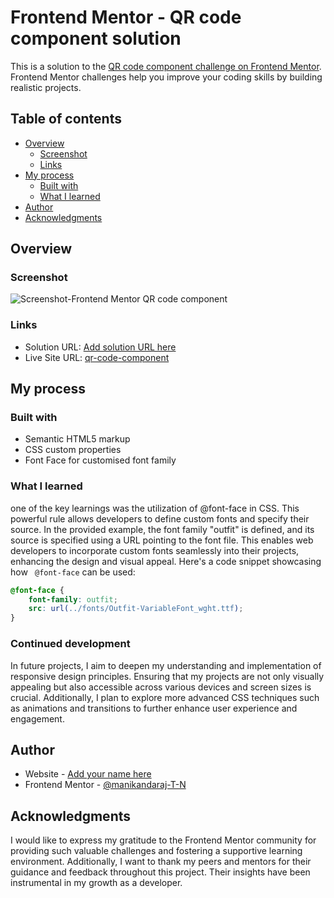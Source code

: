 # Frontend Mentor - QR code component solution

This is a solution to the [QR code component challenge on Frontend Mentor](https://www.frontendmentor.io/challenges/qr-code-component-iux_sIO_H). Frontend Mentor challenges help you improve your coding skills by building realistic projects. 

## Table of contents

- [Overview](#overview)
  - [Screenshot](#screenshot)
  - [Links](#links)
- [My process](#my-process)
  - [Built with](#built-with)
  - [What I learned](#what-i-learned)
- [Author](#author)
- [Acknowledgments](#acknowledgments)

## Overview

### Screenshot


![Screenshot-Frontend Mentor QR code component](https://github.com/manikandaraj-T-N/QR-code-component/assets/93505267/efee63f9-b943-4b40-9c34-29131a9084d8)

### Links

- Solution URL: [Add solution URL here](https://your-solution-url.com)
- Live Site URL: [qr-code-component](https://qr-code-component-1-ogy5pwx01-manikandaraj-t-ns-projects.vercel.app/)

## My process

### Built with

- Semantic HTML5 markup
- CSS custom properties
- Font Face for customised font family

### What I learned

one of the key learnings was the utilization of @font-face in CSS. This powerful rule allows developers to define custom fonts and specify their source. In the provided example, the font family "outfit" is defined, and its source is specified using a URL pointing to the font file. This enables web developers to incorporate custom fonts seamlessly into their projects, enhancing the design and visual appeal. Here's a code snippet showcasing how ``` @font-face``` can be used:
```css
@font-face {
    font-family: outfit;
    src: url(../fonts/Outfit-VariableFont_wght.ttf);
}
```

### Continued development

In future projects, I aim to deepen my understanding and implementation of responsive design principles. Ensuring that my projects are not only visually appealing but also accessible across various devices and screen sizes is crucial. Additionally, I plan to explore more advanced CSS techniques such as animations and transitions to further enhance user experience and engagement.

## Author

- Website - [Add your name here](https://qr-code-component-1-ogy5pwx01-manikandaraj-t-ns-projects.vercel.app/)
- Frontend Mentor - [@manikandaraj-T-N](https://www.frontendmentor.io/profile/manikandaraj-T-N)

## Acknowledgments

I would like to express my gratitude to the Frontend Mentor community for providing such valuable challenges and fostering a supportive learning environment. Additionally, I want to thank my peers and mentors for their guidance and feedback throughout this project. Their insights have been instrumental in my growth as a developer.
